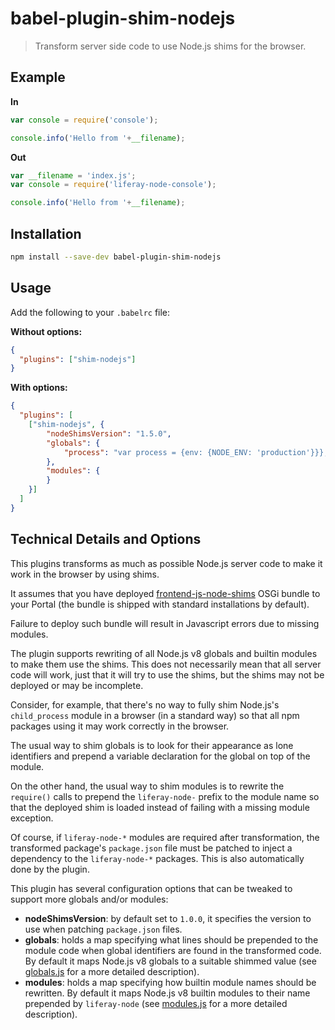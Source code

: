 # babel-plugin-shim-nodejs

> Transform server side code to use Node.js shims for the browser.

## Example

**In**

```javascript
var console = require('console');

console.info('Hello from '+__filename);
```

**Out**

```javascript
var __filename = 'index.js';
var console = require('liferay-node-console');

console.info('Hello from '+__filename);
```

## Installation

```sh
npm install --save-dev babel-plugin-shim-nodejs
```

## Usage

Add the following to your `.babelrc` file:

**Without options:**
```json
{
  "plugins": ["shim-nodejs"]
}
```

**With options:**
```json
{
  "plugins": [
    ["shim-nodejs", {
        "nodeShimsVersion": "1.5.0",
        "globals": {
            "process": "var process = {env: {NODE_ENV: 'production'}}};"
        },
        "modules": {
        }
    }]
  ]
}
```

## Technical Details and Options

This plugins transforms as much as possible Node.js server code to make it work
in the browser by using shims. 

It assumes that you have deployed 
[frontend-js-node-shims](https://github.com/liferay/liferay-portal/tree/master/modules/apps/foundation/frontend-js/frontend-js-node-shims)
OSGi bundle to your Portal (the bundle is shipped with standard installations 
by default). 

Failure to deploy such bundle will result in Javascript errors due to missing 
modules.

The plugin supports rewriting of all Node.js v8 globals and builtin modules to 
make them use the shims. This does not necessarily mean that all server code 
will work, just that it will try to use the shims, but the shims may not be
deployed or may be incomplete. 

Consider, for example, that there's no way to fully shim Node.js's 
`child_process` module in a browser (in a standard way) so that all npm packages 
using it may work correctly in the browser.

The usual way to shim globals is to look for their appearance as lone 
identifiers and prepend a variable declaration for the global on top of the 
module.

On the other hand, the usual way to shim modules is to rewrite the `require()`
calls to prepend the `liferay-node-` prefix to the module name so that the 
deployed shim is loaded instead of failing with a missing module exception.

Of course, if `liferay-node-*` modules are required after transformation, the
transformed package's `package.json` file must be patched to inject a dependency
to the `liferay-node-*` packages. This is also automatically done by the plugin.

This plugin has several configuration options that can be tweaked to support 
more globals and/or modules:

* **nodeShimsVersion**: by default set to `1.0.0`, it specifies the version to 
use when patching `package.json` files.
* **globals**: holds a map specifying what lines should be prepended to the 
module code when global identifiers are found in the transformed code. By 
default it maps Node.js v8 globals to a suitable shimmed value (see
[globals.js](https://github.com/liferay/liferay-npm-build-tools/blob/master/packages/babel-plugin-shim-nodejs/src/node/globals.js) for a more detailed description).
* **modules**: holds a map specifying how builtin module names should be 
rewritten. By default it maps Node.js v8 builtin modules to their name prepended
by `liferay-node` (see [modules.js](https://github.com/liferay/liferay-npm-build-tools/blob/master/packages/babel-plugin-shim-nodejs/src/node/modules.js) for a more detailed description).